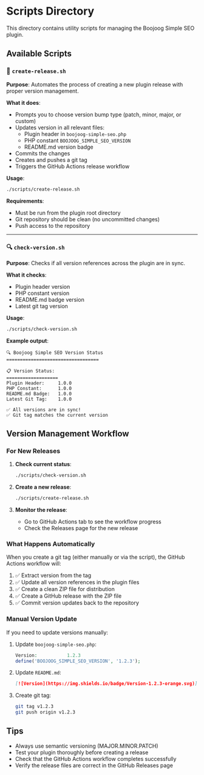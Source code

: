 # Scripts Directory

This directory contains utility scripts for managing the Boojoog Simple SEO plugin.

## Available Scripts

### 🚀 `create-release.sh`

**Purpose**: Automates the process of creating a new plugin release with proper version management.

**What it does**:

- Prompts you to choose version bump type (patch, minor, major, or custom)
- Updates version in all relevant files:
  - Plugin header in `boojoog-simple-seo.php`
  - PHP constant `BOOJOOG_SIMPLE_SEO_VERSION`
  - README.md version badge
- Commits the changes
- Creates and pushes a git tag
- Triggers the GitHub Actions release workflow

**Usage**:

```bash
./scripts/create-release.sh
```

**Requirements**:

- Must be run from the plugin root directory
- Git repository should be clean (no uncommitted changes)
- Push access to the repository

---

### 🔍 `check-version.sh`

**Purpose**: Checks if all version references across the plugin are in sync.

**What it checks**:

- Plugin header version
- PHP constant version
- README.md badge version
- Latest git tag version

**Usage**:

```bash
./scripts/check-version.sh
```

**Example output**:

```
🔍 Boojoog Simple SEO Version Status
==================================

📋 Version Status:
===================
Plugin Header:     1.0.0
PHP Constant:      1.0.0
README.md Badge:   1.0.0
Latest Git Tag:    1.0.0

✅ All versions are in sync!
✅ Git tag matches the current version
```

## Version Management Workflow

### For New Releases

1. **Check current status**:

   ```bash
   ./scripts/check-version.sh
   ```

2. **Create a new release**:

   ```bash
   ./scripts/create-release.sh
   ```

3. **Monitor the release**:
   - Go to GitHub Actions tab to see the workflow progress
   - Check the Releases page for the new release

### What Happens Automatically

When you create a git tag (either manually or via the script), the GitHub Actions workflow will:

1. ✅ Extract version from the tag
2. ✅ Update all version references in the plugin files
3. ✅ Create a clean ZIP file for distribution
4. ✅ Create a GitHub release with the ZIP file
5. ✅ Commit version updates back to the repository

### Manual Version Update

If you need to update versions manually:

1. Update `boojoog-simple-seo.php`:

   ```php
   Version:           1.2.3
   define('BOOJOOG_SIMPLE_SEO_VERSION', '1.2.3');
   ```

2. Update `README.md`:

   ```markdown
   [![Version](https://img.shields.io/badge/Version-1.2.3-orange.svg)]
   ```

3. Create git tag:
   ```bash
   git tag v1.2.3
   git push origin v1.2.3
   ```

## Tips

- Always use semantic versioning (MAJOR.MINOR.PATCH)
- Test your plugin thoroughly before creating a release
- Check that the GitHub Actions workflow completes successfully
- Verify the release files are correct in the GitHub Releases page
